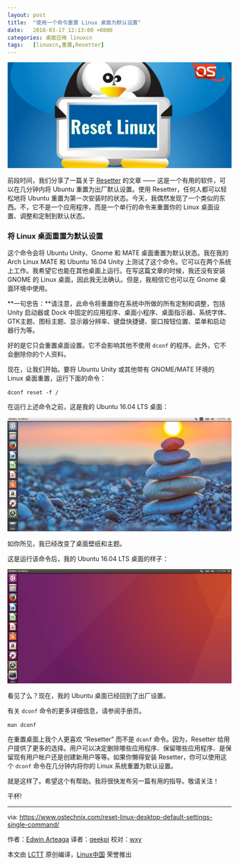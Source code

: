 ```yaml
---
layout: post
title:	"使用一个命令重置 Linux 桌面为默认设置"
date:	2018-03-17 12:13:00 +0800 
categories:	桌面应用 linuxcn 
tags:	[linuxcn,重置,Resetter]
---
```



![](/Asserts/Images/album/201803/17/121310h3gzrq2dex5k33ye.jpg)


前段时间，我们分享了一篇关于 [Resetter](/article-9217-1.html) 的文章 —— 这是一个有用的软件，可以在几分钟内将 Ubuntu 重置为出厂默认设置。使用 Resetter，任何人都可以轻松地将 Ubuntu 重置为第一次安装时的状态。今天，我偶然发现了一个类似的东西。不，它不是一个应用程序，而是一个单行的命令来重置你的 Linux 桌面设置、调整和定制到默认状态。


### 将 Linux 桌面重置为默认设置


这个命令会将 Ubuntu Unity、Gnome 和 MATE 桌面重置为默认状态。我在我的 Arch Linux MATE 和 Ubuntu 16.04 Unity 上测试了这个命令。它可以在两个系统上工作。我希望它也能在其他桌面上运行。在写这篇文章的时候，我还没有安装 GNOME 的 Linux 桌面，因此我无法确认。但是，我相信它也可以在 Gnome 桌面环境中使用。


**一句忠告：**请注意，此命令将重置你在系统中所做的所有定制和调整，包括 Unity 启动器或 Dock 中固定的应用程序、桌面小程序、桌面指示器、系统字体、GTK主题、图标主题、显示器分辨率、键盘快捷键、窗口按钮位置、菜单和启动器行为等。


好的是它只会重置桌面设置。它不会影响其他不使用 `dconf` 的程序。此外，它不会删除你的个人资料。


现在，让我们开始。要将 Ubuntu Unity 或其他带有 GNOME/MATE 环境的 Linux 桌面重置，运行下面的命令：



```
dconf reset -f /

```

在运行上述命令之前，这是我的 Ubuntu 16.04 LTS 桌面：


[![](/Asserts/Images/album/201803/18/114334i9xvhihr6cveizuv.png)](http://www.ostechnix.com/wp-content/uploads/2017/10/Before-resetting-Ubuntu-to-default-1.png)


如你所见，我已经改变了桌面壁纸和主题。


这是运行该命令后，我的 Ubuntu 16.04 LTS 桌面的样子：


[![](/Asserts/Images/album/201803/18/114336v5kl2sjqhjljbpe4.png)](http://www.ostechnix.com/wp-content/uploads/2017/10/After-resetting-Ubuntu-to-default-1.png)


看见了么？现在，我的 Ubuntu 桌面已经回到了出厂设置。


有关 `dconf` 命令的更多详细信息，请参阅手册页。



```
man dconf

```

在重置桌面上我个人更喜欢 “Resetter” 而不是 `dconf` 命令。因为，Resetter 给用户提供了更多的选择。用户可以决定删除哪些应用程序、保留哪些应用程序、是保留现有用户帐户还是创建新用户等等。如果你懒得安装 Resetter，你可以使用这个 `dconf` 命令在几分钟内将你的 Linux 系统重置为默认设置。


就是这样了。希望这个有帮助。我将很快发布另一篇有用的指导。敬请关注！


干杯!




---


via: <https://www.ostechnix.com/reset-linux-desktop-default-settings-single-command/>


作者：[Edwin Arteaga](https://www.ostechnix.com) 译者：[geekpi](https://github.com/geekpi) 校对：[wxy](https://github.com/wxy)


本文由 [LCTT](https://github.com/LCTT/TranslateProject) 原创编译，[Linux中国](https://linux.cn/) 荣誉推出
